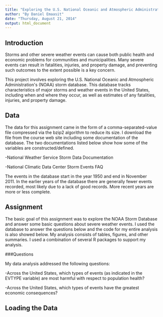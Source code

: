 ```yaml
---
title: "Exploring the U.S. National Oceanic and Atmospheric Administration's (NOAA) Storm Database"
author: "By Daniel Emaasit"
date: "Thursday, August 21, 2014"
output: html_document
---  
```



Introduction  
-------------

Storms and other severe weather events can cause both public health and economic problems for communities and municipalities. Many severe events can result in fatalities, injuries, and property damage, and preventing such outcomes to the extent possible is a key concern.

This project involves exploring the U.S. National Oceanic and Atmospheric Administration's (NOAA) storm database. This database tracks characteristics of major storms and weather events in the United States, including when and where they occur, as well as estimates of any fatalities, injuries, and property damage.

Data  
----

The data for this assignment came in the form of a comma-separated-value file compressed via the bzip2 algorithm to reduce its size. I download the file from the course web site including some documentation of the database. The two documentations listed below show how some of the variables are constructed/defined.

-National Weather Service Storm Data Documentation

-National Climatic Data Center Storm Events FAQ

The events in the database start in the year 1950 and end in November 2011. In the earlier years of the database there are generally fewer events recorded, most likely due to a lack of good records. More recent years are more or less complete.

Assignment
----------

The basic goal of this assignment was to explore the NOAA Storm Database and answer some basic questions about severe weather events. I used the database to answer the questions below and the code for my entire analysis is also showed below. My analysis consists of tables, figures, and other summaries. I used a combination of several R packages to support my analysis.

###Questions   

My data analysis addressed the following questions:

-Across the United States, which types of events (as indicated in the EVTYPE variable) are most harmful with respect to population health?

-Across the United States, which types of events have the greatest economic consequences?

Loading the Data  
----------------